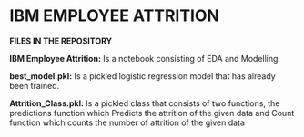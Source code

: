 # IBM EMPLOYEE ATTRITION

**FILES IN THE REPOSITORY**

**IBM Employee Attrition:** Is a notebook consisting of EDA and Modelling.

**best_model.pkl:**  Is a pickled logistic regression model that has already been trained. 

**Attrition_Class.pkl:** Is a pickled class that consists of two functions, the predictions function which Predicts the attrition of the given data and  Count function which counts the number of attrition of the given data 
